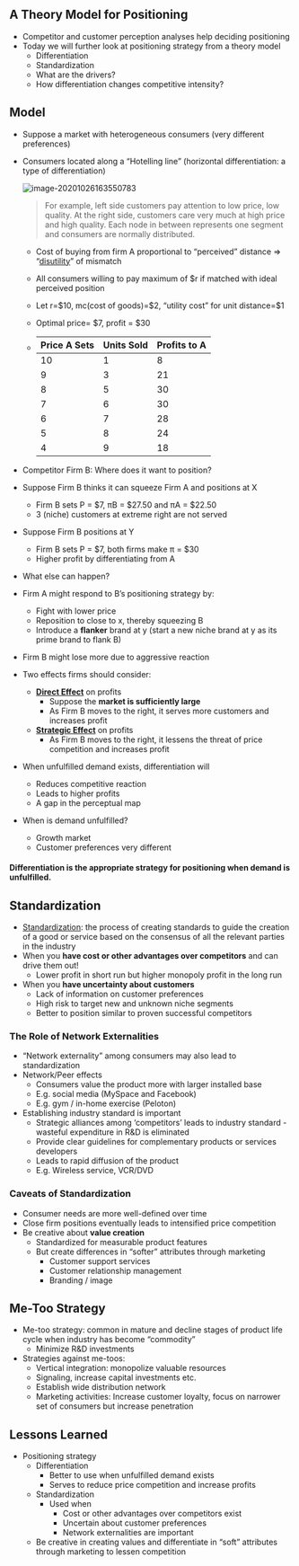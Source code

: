 ## A Theory Model for Positioning

- Competitor and customer perception analyses help deciding positioning 
- Today we will further look at positioning strategy from a theory model
  - Differentiation
  - Standardization
  - What are the drivers?
  - How differentiation changes competitive intensity?

## Model

- Suppose a market with heterogeneous consumers (very different preferences)

- Consumers located along a “Hotelling line” (horizontal differentiation: a type of differentiation)

  ![image-20201026163550783](https://tva1.sinaimg.cn/large/0081Kckwly1gk3g6m16gnj30ys06adg0.jpg)

  > For example, left side customers pay attention to low price, low quality. At the right side, customers care very much at high price and high quality. Each node in between represents one segment and consumers are normally distributed. 

  - Cost of buying from firm A proportional to “perceived” distance => “<u>disutility</u>” of mismatch

  - All consumers willing to pay maximum of $r if matched with ideal perceived position

  - Let r=\$10, mc(cost of goods)=​\$2, “utility cost” for unit distance=\$1

  - Optimal price= \$7, profit = \$30

  - | **Price  A Sets** | **Units  Sold** | **Profits  to A** |
    | ----------------- | --------------- | ----------------- |
    | 10                | 1               | 8                 |
    | 9                 | 3               | 21                |
    | 8                 | 5               | 30                |
    | 7                 | 6               | 30                |
    | 6                 | 7               | 28                |
    | 5                 | 8               | 24                |
    | 4                 | 9               | 18                |

- Competitor Firm B: Where does it want to position?
- Suppose Firm B thinks it can squeeze Firm A and positions at X 
  - Firm B sets P = $7, πB = $27.50 and πA = $22.50
  - 3 (niche) customers at extreme right are not served
- Suppose Firm B positions at Y
  - Firm B sets P = \$7, both firms make π = ​\$30
  - Higher profit by differentiating from A
- What else can happen?
- Firm A might respond to B’s positioning strategy by:
  - Fight with lower price
  - Reposition to close to x, thereby squeezing B
  - Introduce a **flanker** brand at y (start a new niche brand at y as its prime brand to flank B)
- Firm B might lose more due to aggressive reaction
- Two effects firms should consider:
  - **<u>Direct Effect</u>** on profits
    - Suppose the **market is sufficiently large**
    - As Firm B moves to the right, it serves more customers and increases profit
  - <u>**Strategic Effect**</u> on profits
    - As Firm B moves to the right, it lessens the threat of price competition and increases profit
- When unfulfilled demand exists, differentiation will
  - Reduces competitive reaction 
  - Leads to higher profits
  - A gap in the perceptual map
- When is demand unfulfilled?
  - Growth market
  - Customer preferences very different

#### Differentiation is the appropriate strategy for positioning when demand is unfulfilled.

## Standardization

- <u>Standardization</u>: the process of creating standards to guide the creation of a good or service based on the consensus of all the relevant parties in the industry
- When you **have cost or other advantages over competitors** and can drive them out!
  - Lower profit in short run but higher monopoly profit in the long run
- When you **have uncertainty about customers**
  - Lack of information on customer preferences
  - High risk to target new and unknown niche segments
  - Better to position similar to proven successful competitors

### The Role of Network Externalities

- “Network externality” among consumers may also lead to standardization
- Network/Peer effects
  - Consumers value the product more with larger installed base
  - E.g. social media (MySpace and Facebook) 
  - E.g. gym / in-home exercise (Peloton)
- Establishing industry standard is important
  - Strategic alliances among ‘competitors’ leads to industry standard - wasteful expenditure in R&D is eliminated
  - Provide clear guidelines for complementary products or services developers
  - Leads to rapid diffusion of the product
  - E.g. Wireless service, VCR/DVD 

### Caveats of Standardization

- Consumer needs are more well-defined over time
- Close firm positions eventually leads to intensified price competition
- Be creative about **value creation**
  - Standardized for measurable product features
  - But create differences in “softer” attributes through marketing
    - Customer support services
    - Customer relationship management 
    - Branding / image

## Me-Too Strategy

- Me-too strategy: common in mature and decline stages of product life cycle when industry has become “commodity”
  - Minimize R&D investments
- Strategies against me-toos:
  - Vertical integration: monopolize valuable resources
  - Signaling, increase capital investments etc. 
  - Establish wide distribution network
  - Marketing activities: Increase customer loyalty, focus on narrower set of consumers but increase penetration

## Lessons Learned

- Positioning strategy
  - Differentiation
    - Better to use when unfulfilled demand exists
    - Serves to reduce price competition and increase profits
  - Standardization
    - Used when 
      - Cost or other advantages over competitors exist
      - Uncertain about customer preferences
      - Network externalities are important
  - Be creative in creating values and differentiate in “soft” attributes through marketing to lessen competition